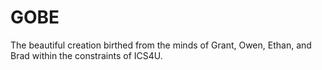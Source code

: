 # GOBE
The beautiful creation birthed from the minds of Grant, Owen, Ethan, and Brad within the constraints of ICS4U.


